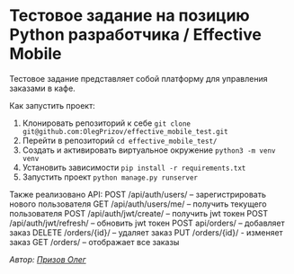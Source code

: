 # Тестовое задание на позицию Python разработчика / Effective Mobile

Тестовое задание представляет собой платформу для управления заказами в кафе.

Как запустить проект:
1. Клонировать репозиторий к себе ```git clone git@github.com:OlegPrizov/effective_mobile_test.git```
2. Перейти в репозиторий ```cd effective_mobile_test/```
3. Создать и активировать виртуальное окружение ```python3 -m venv venv```
4. Установить зависимости ```pip install -r requirements.txt```
5. Запустить проект ```python manage.py runserver```

Также реализовано API:
POST /api/auth/users/ – зарегистрировать нового пользователя
GET /api/auth/users/me/ – получить текущего пользователя
POST /api/auth/jwt/create/ – получить jwt токен
POST /api/auth/jwt/refresh/ – обновить jwt токен
POST api/orders/ – добавляет заказ
DELETE /orders/{id}/ – удаляет заказ 
PUT /orders/{id}/ - изменяет заказ
GET /orders/ – отображает все заказы

*Автор: [Призов Олег](https://github.com/OlegPrizov/)* 